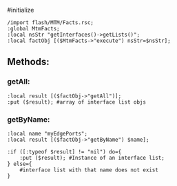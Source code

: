 #initialize

```
/import flash/MTM/Facts.rsc;
:global MtmFacts;
:local nsStr "getInterfaces()->getLists()";
:local factObj [($MtmFacts->"execute") nsStr=$nsStr];
```

## Methods:

### getAll:

```
:local result [($factObj->"getAll")];
:put ($result); #array of interface list objs
```

### getByName:

```
:local name "myEdgePorts";
:local result [($factObj->"getByName") $name];

:if ([:typeof $result] != "nil") do={
	:put ($result); #Instance of an interface list;
} else={
	#interface list with that name does not exist
}
```